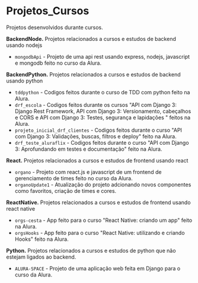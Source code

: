 # Projetos_Cursos
Projetos desenvolvidos durante cursos.

**BackendNode.**
Projetos relacionados a cursos e estudos de backend usando nodejs
- `mongodbApi` - Projeto de uma api rest usando express, nodejs, javascript e mongodb feito no curso da Alura.

**BackendPython.**
Projetos relacionados a cursos e estudos de backend usando python
- `tddpython` - Codigos feitos durante o curso de TDD com python feito na Alura.
- `drf_escola` - Codigos feitos durante os cursos "API com Django 3: Django Rest Framework, API com Django 3: Versionamento, cabeçalhos e CORS e API com Django 3: Testes, segurança e lapidações " feitos na Alura.
- `projeto_inicial_drf_clientes` - Codigos feitos durante o curso "API com Django 3: Validações, buscas, filtros e deploy"  feito na Alura.
- `drf_teste_aluraflix` - Codigos feitos durante o curso "API com Django 3: Aprofundando em testes e documentação" feito na Alura.


**React.**
Projetos relacionados a cursos e estudos de frontend usando react
- `organo` - Projeto com react.js e javascript de um frontend de gerenciamento de times feito no curso da Alura.
- `organoUpdate1` - Atualização do projeto adcionando novos componentes como favoritos, criação de times e cores.

**ReactNative.**
Projetos relacionados a cursos e estudos de frontend usando react native
- `orgs-cesta` - App feito para o curso "React Native: criando um app" feito na Alura.
- `orgsHooks` - App feito para o curso "React Native: utilizando e criando Hooks" feito na Alura.

**Python.**
Projetos relacionados a cursos e estudos de python que não estejam ligados ao backend.
- `ALURA-SPACE` - Projeto de uma aplicação web feita em Django para o curso da Alura.

